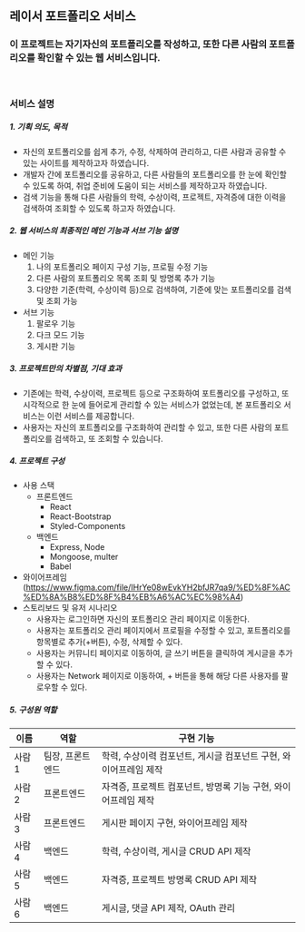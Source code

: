 ## **레이서 포트폴리오 서비스**

### **이 프로젝트는 자기자신의 포트폴리오를 작성하고, 또한 다른 사람의 포트폴리오를 확인할 수 있는 웹 서비스입니다.**

<br>

### **서비스 설명**

##### 1. 기획 의도, 목적
- 자신의 포트폴리오를 쉽게 추가, 수정, 삭제하여 관리하고, 다른 사람과 공유할 수 있는 사이트를 제작하고자 하였습니다.
- 개발자 간에 포트폴리오를 공유하고, 다른 사람들의 포트폴리오를 한 눈에 확인할 수 있도록 하여, 취업 준비에 도움이 되는 서비스를 제작하고자 하였습니다.
- 검색 기능을 통해  다른 사람들의 학력, 수상이력, 프로젝트, 자격증에 대한 이력을 검색하여 조회할 수 있도록 하고자 하였습니다.

##### 2. 웹 서비스의 최종적인 메인 기능과 서브 기능 설명
- 메인 기능
   1. 나의 포트폴리오 페이지 구성 기능, 프로필 수정 기능
   2. 다른 사람의 포트폴리오 목록 조회 및 방명록 추가 기능
   3. 다양한 기준(학력, 수상이력 등)으로 검색하여, 기준에 맞는 포트폴리오를 검색 및 조회 가능
- 서브 기능
   1. 팔로우 기능
   2. 다크 모드 기능 
   3. 게시판 기능

##### 3. 프로젝트만의 차별점, 기대 효과
- 기존에는 학력, 수상이력, 프로젝트 등으로 구조화하여 포트폴리오를 구성하고, 또 시각적으로 한 눈에 들어로게 관리할 수 있는 서비스가 없었는데, 본 포트폴리오 서비스는 이런 서비스를 제공합니다.
- 사용자는 자신의 포트폴리오를 구조화하여 관리할 수 있고, 또한 다른 사람의 포트폴리오를 검색하고, 또 조회할 수 있습니다.

##### 4. 프로젝트 구성
- 사용 스택
  - 프론트엔드
    - React
    - React-Bootstrap
    - Styled-Components
  - 백엔드
    - Express, Node
    - Mongoose, multer
    - Babel
- 와이어프레임 (https://www.figma.com/file/IHrYe08wEvkYH2bfJR7qa9/%ED%8F%AC%ED%8A%B8%ED%8F%B4%EB%A6%AC%EC%98%A4)
- 스토리보드 및 유저 시나리오
  - 사용자는 로그인하면 자신의 포트폴리오 관리 페이지로 이동한다.
  - 사용자는 포트폴리오 관리 페이지에서 프로필을 수정할 수 있고, 포트폴리오를 항목별로 추가(+버튼), 수정, 삭제할 수 있다.
  - 사용자는 커뮤니티 페이지로 이동하여, 글 쓰기 버튼을 클릭하여 게시글을 추가할 수 있다.
  - 사용자는 Network 페이지로 이동하여, + 버튼을 통해 해당 다른 사용자를 팔로우할 수 있다.

##### 5. 구성원 역할

| 이름 | 역할 | 구현 기능 | 
| ------ | ------ | ------ |
| 사람1    |  팀장, 프론트엔드  | 학력, 수상이력 컴포넌트, 게시글 컴포넌트 구현, 와이어프레임 제작  |
| 사람2   | 프론트엔드    | 자격증, 프로젝트 컴포넌트, 방명록 기능 구현, 와이어프레임 제작   |
| 사람3   | 프론트엔드    |  게시판 페이지 구현, 와이어프레임 제작  |
| 사람 4  | 백엔드        | 학력, 수상이력, 게시글 CRUD API 제작 |
| 사람 5 | 백엔드 | 자격증, 프로젝트 방명록 CRUD API 제작 |
| 사람 6 | 백엔드 | 게시글, 댓글 API 제작, OAuth 관리 |


